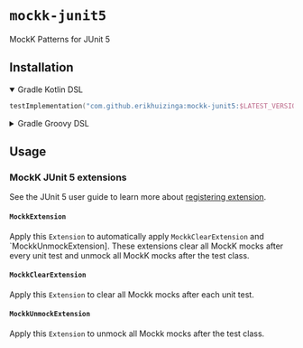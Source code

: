 # `mockk-junit5`

MockK Patterns for JUnit 5

## Installation

<details open>

<summary>
Gradle Kotlin DSL
</summary>

```kotlin
testImplementation("com.github.erikhuizinga:mockk-junit5:$LATEST_VERSION")
```

</details>

<details>

<summary>
Gradle Groovy DSL
</summary>

```groovy
testImplementation "com.github.erikhuizinga:mockk-junit5:$LATEST_VERSION"
```

</details>

## Usage

### MockK JUnit 5 extensions

See the JUnit 5 user guide to learn more about [registering extension](https://junit.org/junit5/docs/5.6.0/user-guide/#extensions-registration). 

#### `MockkExtension`

Apply this `Extension` to automatically apply `MockkClearExtension` and `MockkUnmockExtension].
These extensions clear all MockK mocks after every unit test and unmock all MockK mocks after the test class.

#### `MockkClearExtension`

Apply this `Extension` to clear all Mockk mocks after each unit test.

#### `MockkUnmockExtension`

Apply this `Extension` to unmock all Mockk mocks after the test class.
